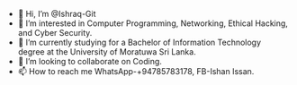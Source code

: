 - 👋 Hi, I’m @Ishraq-Git
- 👀 I’m interested in Computer Programming, Networking, Ethical Hacking, and Cyber Security.
- 🌱 I’m currently studying for a Bachelor of Information Technology degree at the University of Moratuwa Sri Lanka.
- 💞️ I’m looking to collaborate on Coding.
- 📫 How to reach me WhatsApp-+94785783178, FB-Ishan Issan.

<!---
Ishraq-Git/Ishraq-Git is a ✨ special ✨ repository because its `README.md` (this file) appears on your GitHub profile.
You can click the Preview link to take a look at your changes.
--->
